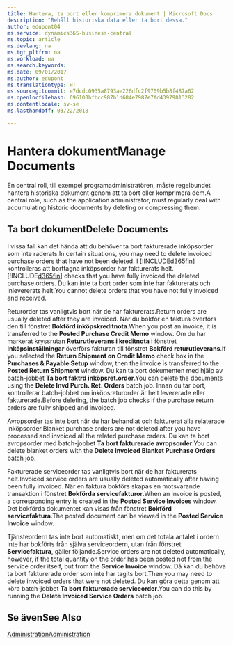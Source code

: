 ```yaml
---
title: Hantera, ta bort eller komprimera dokument | Microsoft Docs
description: "Behåll historiska data eller ta bort dessa."
author: edupont04
ms.service: dynamics365-business-central
ms.topic: article
ms.devlang: na
ms.tgt_pltfrm: na
ms.workload: na
ms.search.keywords: 
ms.date: 09/01/2017
ms.author: edupont
ms.translationtype: HT
ms.sourcegitcommit: e7dcdc0935a8793ae226dfc2f9709b5b8f487a62
ms.openlocfilehash: 696100bfbcc987b1d684e7987e7fd43979813282
ms.contentlocale: sv-se
ms.lasthandoff: 03/22/2018

---
```

# <a name="manage-documents"></a><span data-ttu-id="ac199-103">Hantera dokument</span><span class="sxs-lookup"><span data-stu-id="ac199-103">Manage Documents</span></span>
<span data-ttu-id="ac199-104">En central roll, till exempel programadministratören, måste regelbundet hantera historiska dokument genom att ta bort eller komprimera dem.</span><span class="sxs-lookup"><span data-stu-id="ac199-104">A central role, such as the application administrator, must regularly deal with accumulating historic documents by deleting or compressing them.</span></span>  

## <a name="delete-documents"></a><span data-ttu-id="ac199-105">Ta bort dokument</span><span class="sxs-lookup"><span data-stu-id="ac199-105">Delete Documents</span></span>
<span data-ttu-id="ac199-106">I vissa fall kan det hända att du behöver ta bort fakturerade inköpsorder som inte raderats.</span><span class="sxs-lookup"><span data-stu-id="ac199-106">In certain situations, you may need to delete invoiced purchase orders that have not been deleted.</span></span> <span data-ttu-id="ac199-107">I [!INCLUDE[d365fin](includes/d365fin_md.md)] kontrolleras att borttagna inköpsorder har fakturerats helt.</span><span class="sxs-lookup"><span data-stu-id="ac199-107">[!INCLUDE[d365fin](includes/d365fin_md.md)] checks that you have fully invoiced the deleted purchase orders.</span></span> <span data-ttu-id="ac199-108">Du kan inte ta bort order som inte har fakturerats och inlevererats helt.</span><span class="sxs-lookup"><span data-stu-id="ac199-108">You cannot delete orders that you have not fully invoiced and received.</span></span>  

<span data-ttu-id="ac199-109">Returorder tas vanligtvis bort när de har fakturerats.</span><span class="sxs-lookup"><span data-stu-id="ac199-109">Return orders are usually deleted after they are invoiced.</span></span> <span data-ttu-id="ac199-110">När du bokför en faktura överförs den till fönstret **Bokförd inköpskreditnota**.</span><span class="sxs-lookup"><span data-stu-id="ac199-110">When you post an invoice, it is transferred to the **Posted Purchase Credit Memo** window.</span></span> <span data-ttu-id="ac199-111">Om du har markerat kryssrutan **Returutleverans i kreditnota** i fönstret **Inköpsinställningar** överförs fakturan till fönstret **Bokförd returutleverans**.</span><span class="sxs-lookup"><span data-stu-id="ac199-111">If you selected the **Return Shipment on Credit Memo** check box in the **Purchases & Payable Setup** window, then the invoice is transferred to the **Posted Return Shipment** window.</span></span> <span data-ttu-id="ac199-112">Du kan ta bort dokumenten med hjälp av batch-jobbet **Ta bort faktrd inköpsret.order**.</span><span class="sxs-lookup"><span data-stu-id="ac199-112">You can delete the documents using the **Delete Invd Purch. Ret. Orders** batch job.</span></span> <span data-ttu-id="ac199-113">Innan du tar bort, kontrollerar batch-jobbet om inköpsreturorder är helt levererade eller fakturerade.</span><span class="sxs-lookup"><span data-stu-id="ac199-113">Before deleting, the batch job checks if the purchase return orders are fully shipped and invoiced.</span></span>  

<span data-ttu-id="ac199-114">Avropsorder tas inte bort när du har behandlat och fakturerat alla relaterade inköpsorder.</span><span class="sxs-lookup"><span data-stu-id="ac199-114">Blanket purchase orders are not deleted after you have processed and invoiced all the related purchase orders.</span></span> <span data-ttu-id="ac199-115">Du kan ta bort avropsorder med batch-jobbet **Ta bort fakturerade avropsorder**.</span><span class="sxs-lookup"><span data-stu-id="ac199-115">You can delete blanket orders with the **Delete Invoiced Blanket Purchase Orders** batch job.</span></span>  

<span data-ttu-id="ac199-116">Fakturerade serviceorder tas vanligtvis bort när de har fakturerats helt.</span><span class="sxs-lookup"><span data-stu-id="ac199-116">Invoiced service orders are usually deleted automatically after having been fully invoiced.</span></span> <span data-ttu-id="ac199-117">När en faktura bokförs skapas en motsvarande transaktion i fönstret **Bokförda servicefakturor**.</span><span class="sxs-lookup"><span data-stu-id="ac199-117">When an invoice is posted, a corresponding entry is created in the **Posted Service Invoices** window.</span></span> <span data-ttu-id="ac199-118">Det bokförda dokumentet kan visas från fönstret **Bokförd servicefaktura**.</span><span class="sxs-lookup"><span data-stu-id="ac199-118">The posted document can be viewed in the **Posted Service Invoice** window.</span></span>  

<span data-ttu-id="ac199-119">Tjänsteordern tas inte bort automatiskt, men om det totala antalet i ordern inte har bokförts från själva serviceordern, utan från fönstret **Servicefaktura**, gäller följande.</span><span class="sxs-lookup"><span data-stu-id="ac199-119">Service orders are not deleted automatically, however, if the total quantity on the order has been posted not from the service order itself, but from the **Service Invoice** window.</span></span> <span data-ttu-id="ac199-120">Då kan du behöva ta bort fakturerade order som inte har tagits bort.</span><span class="sxs-lookup"><span data-stu-id="ac199-120">Then you may need to delete invoiced orders that were not deleted.</span></span> <span data-ttu-id="ac199-121">Du kan göra detta genom att köra batch-jobbet **Ta bort fakturerade serviceorder**.</span><span class="sxs-lookup"><span data-stu-id="ac199-121">You can do this by running the **Delete Invoiced Service Orders** batch job.</span></span>  

## <a name="see-also"></a><span data-ttu-id="ac199-122">Se även</span><span class="sxs-lookup"><span data-stu-id="ac199-122">See Also</span></span>  
[<span data-ttu-id="ac199-123">Administration</span><span class="sxs-lookup"><span data-stu-id="ac199-123">Administration</span></span>](admin-setup-and-administration.md)  

